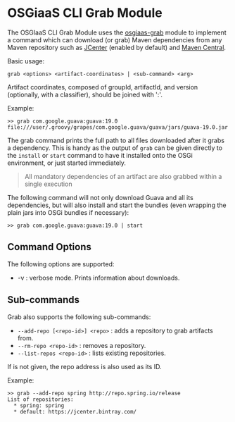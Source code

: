 # OSGiaaS CLI Grab Module

The OSGIaaS CLI Grab Module uses the [osgiaas-grab](../infra/osgiaas-grab.md) module to implement a command
which can download (or grab) Maven dependencies from any Maven repository such as
[JCenter](https://jcenter.bintray.com/) (enabled by default) and [Maven Central](https://repo1.maven.org/maven2).

Basic usage:

```
grab <options> <artifact-coordinates> | <sub-command> <arg>
```

Artifact coordinates, composed of groupId, artifactId, and version (optionally, with a classifier),
should be joined with ':'.

Example:

```
>> grab com.google.guava:guava:19.0
file:///user/.groovy/grapes/com.google.guava/guava/jars/guava-19.0.jar
```

The grab command prints the full path to all files downloaded after it grabs a dependency.
This is handy as the output of `grab` can be given directly to the `install` or `start` command to have it installed
onto the OSGi environment, or just started immediately.

> All mandatory dependencies of an artifact are also grabbed within a single execution

The following command will not only download Guava and all its dependencies, but will also install and start
the bundles (even wrapping the plain jars into OSGi bundles if necessary):

```
>> grab com.google.guava:guava:19.0 | start
```

## Command Options

The following options are supported:

  * -v : verbose mode. Prints information about downloads.

## Sub-commands

Grab also supports the following sub-commands:

  * `--add-repo [<repo-id>] <repo>` : adds a repository to grab artifacts from.
  * `--rm-repo <repo-id>` : removes a repository.
  * `--list-repos <repo-id>` : lists existing repositories.

If <repo-id> is not given, the repo address is also used as its ID.

Example:

```
>> grab --add-repo spring http://repo.spring.io/release
List of repositories:
  * spring: spring
  * default: https://jcenter.bintray.com/
```


